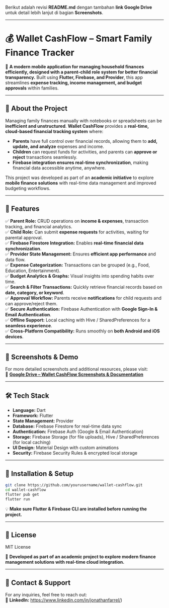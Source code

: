 Berikut adalah revisi **README.md** dengan tambahan **link Google Drive** untuk detail lebih lanjut di bagian **Screenshots**.

---

# **💰 Wallet CashFlow – Smart Family Finance Tracker**  

📌 **A modern mobile application for managing household finances efficiently, designed with a parent-child role system for better financial transparency.** Built using **Flutter, Firebase, and Provider**, this app streamlines **expense tracking, income management, and budget approvals** within families.  

---

## **🚀 About the Project**  
Managing family finances manually with notebooks or spreadsheets can be **inefficient and unstructured**. **Wallet CashFlow** provides a **real-time, cloud-based financial tracking system** where:  
- **Parents** have full control over financial records, allowing them to **add, update, and analyze** expenses and income.  
- **Children** can request funds for activities, and parents can **approve or reject** transactions seamlessly.  
- **Firebase integration ensures real-time synchronization**, making financial data accessible anytime, anywhere.  

This project was developed as part of an **academic initiative** to explore **mobile finance solutions** with real-time data management and improved budgeting workflows.  

---

## **📌 Features**  
✅ **Parent Role:** CRUD operations on **income & expenses**, transaction tracking, and financial analytics.  
✅ **Child Role:** Can submit **expense requests** for activities, waiting for parental approval.  
✅ **Firebase Firestore Integration:** Enables **real-time financial data synchronization**.  
✅ **Provider State Management:** Ensures **efficient app performance** and data flow.  
✅ **Expense Categorization:** Transactions can be grouped (e.g., Food, Education, Entertainment).  
✅ **Budget Analytics & Graphs:** Visual insights into spending habits over time.  
✅ **Search & Filter Transactions:** Quickly retrieve financial records based on **date, category, or keyword**.  
✅ **Approval Workflow:** Parents receive **notifications** for child requests and can approve/reject them.  
✅ **Secure Authentication:** Firebase Authentication with **Google Sign-In & Email Authentication**.  
✅ **Offline Support:** Local caching with Hive / SharedPreferences for a **seamless experience**.  
✅ **Cross-Platform Compatibility:** Runs smoothly on **both Android and iOS devices**.  

---

## **📱 Screenshots & Demo**  
For more detailed screenshots and additional resources, please visit:  
📂 **[Google Drive – Wallet CashFlow Screenshots & Documentation](https://drive.google.com/drive/folders/1LOlabhyPT8H8uWLIINJ4M77inCa9aBhE?usp=sharing)**  

---

## **🛠️ Tech Stack**  
- **Language:** Dart  
- **Framework:** Flutter  
- **State Management:** Provider  
- **Database:** Firebase Firestore for real-time data sync  
- **Authentication:** Firebase Auth (Google & Email Authentication)  
- **Storage:** Firebase Storage (for file uploads), Hive / SharedPreferences (for local caching)  
- **UI Design:** Material Design with custom animations  
- **Security:** Firebase Security Rules & encrypted local storage  

---

## **📌 Installation & Setup**  
```bash
git clone https://github.com/yourusername/wallet-cashflow.git
cd wallet-cashflow
flutter pub get
flutter run
```
💡 **Make sure Flutter & Firebase CLI are installed before running the project.**  

---

## **📜 License**  
MIT License  

🚀 **Developed as part of an academic project to explore modern finance management solutions with real-time cloud integration.**  

---

## **📧 Contact & Support**  
For any inquiries, feel free to reach out:  
🔗 **LinkedIn:** https://www.linkedin.com/in/jonathanfarrel/)  
